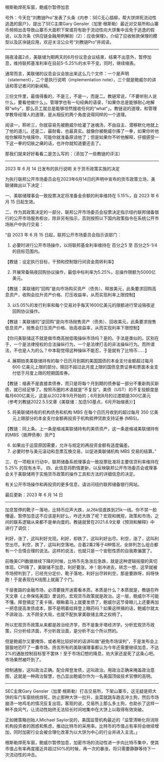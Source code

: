 
根斯勒焊死车窗，鲍威尔暂停加息


号外：今天在“刘教链Pro”发表了头条《内参：SEC无心插柳，帮大饼焊死流动性逃逸的窗户》，提出了SEC主席Gary Gensler（加里·根斯勒）最近对交易所和山寨币频频出击导致山寨币大面积下架或将有助于流动性向大饼集中且免于逃逸的假说，以及次条《供应链金融用例解剖（2）：应收保理》，介绍了应收帐款保理的模型以及区块链应用，欢迎关注公众号“刘教链Pro”并阅读。

* * *

隔夜凌晨2点，美联储为期两天的6月份议息会议结束，结果不出意外，暂停加息，维持联邦基准利率在目前5-5.25%的水平不变。同时，继续缩表。

通常而言，美联储的议息会议会放出来这么几个文件：一个是声明（statement），二个是执行说明（implementation note），三个就是鲍威尔的讲话和答记者问的新闻稿。

三份文件里，最值得看的，不是三，不是一，而是二。教链常说，「不要听别人说什么，要看他做什么」。管理学也有一句经典的语录，「如果你总是能够耐心地解释“why”，那么员工就总是能够坦然接收任何的“what”」。教链说的道理，和管理学教导经理人的道理，是从相反的两个角度说得同样的一个道理。

阅读一，聆听三，你就容易先被鲍威尔给灌了迷魂汤，不由自主、潜移默化地就上了他的道儿。还是二，最耐看，也最真实。就像你被鲍威尔揍了一拳，如果你听他给你解释为啥揍你，可能你就准备原谅他了；但是如果你不听他解释，仔细感受一下这一拳的切肤之痛的话，也许你就知道要还击了。

那我们就来好好看看二是怎么写的：（添加了一些教链的评注）

* * *

2023 年 6 月 14 日发布的执行说明
关于货币政策实施的决定

为执行联邦公开市场委员会在2023年6月14日的声明中宣布的货币政策立场，美联储做出以下决定：

一、美联储理事会一致投票决定将准备金余额的利率维持在 5.15%，自 2023 年 6 月 15 日起生效。

二、作为其政策决定的一部分，联邦公开市场委员会投票决定指示纽约联邦储备银行的公开市场服务柜台，除非另有指示，否则按照以下国内政策指令在系统公开市场账户中执行交易：

“自 2023 年 6 月 15 日起，联邦公开市场委员会指示该部门：

1. 必要时进行公开市场操作，以将联邦基金利率维持在 百分之5 至 百分之5-1/4 的目标范围内。

【教链：设定执行目标，干预和控制银行间资金周转利率】

2. 开展常备隔夜回购协议操作，最低中标利率为5.25%，总操作限额为5000亿美元。

【教链：美联储的“回购”是向市场购买资产（债务）、释放美元，此条要求回购高息资产，收购会拉升资产价格、打压收益率，从而实现利率上限控制】

3. 以5.05%的发行利率和每个交易对手每天1600亿美元的限额进行常设隔夜逆回购协议操作。

【教链：美联储的“逆回购”是向市场抛售资产（债务）、回收美元，此条要求抛售低息资产，抛售会打压资产价格、抬高收益率，从而实现利率下限控制】

【你问美联储这不就是做市商高抛低吸操纵市场吗？是的。手法是类似的。区别在于，一个是法律授权的合法操纵行为，一个是法律打击的非法操纵行为。而所谓法，不也是人为的么？中本聪觉得这种操纵不能忍，于是就有了比特币……】

4. 展期拍卖美联储持有的每个日历月到期的美国国债的本金支付金额超过每月 600 亿美元上限的部分。赎回不超过此月度上限的国债息票证券和票面本金支付低于月度上限的短期国库券。

【教链：缩表不是直接卖债券，而只是将每个月到期的债券留一部分不重新购买新债，就已经足够了。按照币圈的术语就是“不复投”。美债（UST）的不复投额度是每月600亿美元，这是从2022年9月开始的；6月到8月的过渡期是300亿美元（参考刘教链2022.5.5文章《美联储：加息50基点，6月开始缩表》）】

5. 将美联储持有的机构债务和机构 MBS 在每个日历月收到的超过每月 350 亿美元上限部分的本金支付金额再投资于机构抵押贷款支持证券 (MBS)。

【教链：同上条。上一条是缩减美联储持有的美债资产，这一条是缩减美联储持有的MBS（抵押债券）资产】

6. 如果出于运营原因需要，允许与规定的再投资金额有适度偏差。
7. 必要时参与美元滚动和息票互换交易，以促进美联储机构 MBS 交易的结算。”

三、在一项相关行动中，联邦储备系统理事会一致投票批准将主要信贷利率维持在 5.25% 的现有水平。
四、此信息将酌情更新，以反映联邦公开市场委员会或理事会关于美联储用于实施货币政策的操作工具和方法的详细信息的决定。

有关公开市场操作和再投资的更多信息，请访问纽约联邦储备银行网站。

最后更新：2023 年 6 月 14 日

* * *

加息暂停的靴子一落地，比特币应声大跌，从26k径直跌到25k一线。你不禁一脸懵逼，暂停加息这不应该是利好么，咋还大跌了呢？宏观和微观，政策和市场，之间的联系逻辑从来都不是单向度的。教链就曾在2021.6.9文章《预测和解释》中进行了调侃：

利好，涨了，这叫利好兑现。利好，却跌了，这叫利好出尽。利空，涨了，这叫利空出尽。利空，跌了，这叫利空落地。合着2乘2等于4种情况，全排列怎么组合都有一个合情合理的说法。这样的说法，也就只是一个安慰性质的自我欺骗罢了。

前晚美CPI数据继续下降的时候，比特币先急涨后急跌，就是这种逻辑摇摆的真切体现。CPI降了，美联储不加息，利好要涨，冲！刚冲进去，转念一想，这早就被市场预判到了，已经充分定价，靴子落地，利好出尽转利空，那是要跌呀，妈呀快跑！于是表现在K线图上就画了个门。

千层套路的金融市场，必须要拨开迷雾看本质。本质是什么？本质就是，教链在昨天文章《上帝保佑美国》里说的，宏观货币政策就是政治。这一层，鲍威尔不可能不懂。拜登搞定了麦卡锡，眼瞅着马上就要发债了，鲍威尔这节骨眼儿上还要再加一把息提高发债成本，那不是明着给拜登上眼药吗？如果这样搞的话，鲍威尔就太不讲政治、太不顾全大局，也就不配执掌美联储主席之权柄了。

所以宏观货币政策从来都是政治经济学，而不是象牙塔经济学。分析宏观货币政策，只分析经济面，不分析政治面，是分析不出个所以然的。

但是鲍威尔又要掩饰，或者用比较好听的话讲叫做“避免市场误判”，于是发布会上狠狠地恐吓了一番市场，扬言所有的美联储理事都认为今年还需要继续加息，不达2%的通胀控制目标誓不罢休！至于市场幻想的降息，劝大家还是死了这条心吧。市场果然被吓到了。

控制通胀，这叫政治正确。配合拜登发债，这叫政治。用政治正确来掩盖政治意图，这就是一种政治智慧，也凸显出鲍威尔作为一名美国顶级技术官僚的高明。

* * *

SEC主席Gary Gensler（加里·根斯勒）打击交易所，下架山寨币，这无疑是把大饼的车门车窗统统焊死，防止那种大饼一拉升，韭菜就跳车跑去冲土狗，然后市场崩溃一地鸡毛的情况反复出现。客观的说，交易所上那么多土狗，也助长了这样一种不良风气，让流动性始终无法较长时间地集中在大饼上以取得有效突破。

正如微策略创始人Michael Saylor说的，美国监管机构最近的「监管清晰化将消除机构投资者的困惑和焦虑，推动比特币的采用率。比特币的市值占有率将会继续增加，同时加密行业会被合理化改革为以大饼为中心的行业并进入主流。」

根斯勒焊死车窗，鲍威尔暂停加息，加密市场的流动性进一步向比特币集中，使其市值占有率再度接近并超过50%的时候，再一次的暴涨，将只需要静静等待下一次流动性的冲击。





